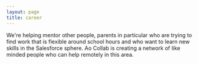 ```yaml
---
layout: page
title: career
---
```


We're helping mentor other people, parents in particular who are trying to find work that is flexible around school hours and who want to learn new skills in the Salesforce sphere.
Ao Collab is creating a network of like minded people who can help remotely in this area.
